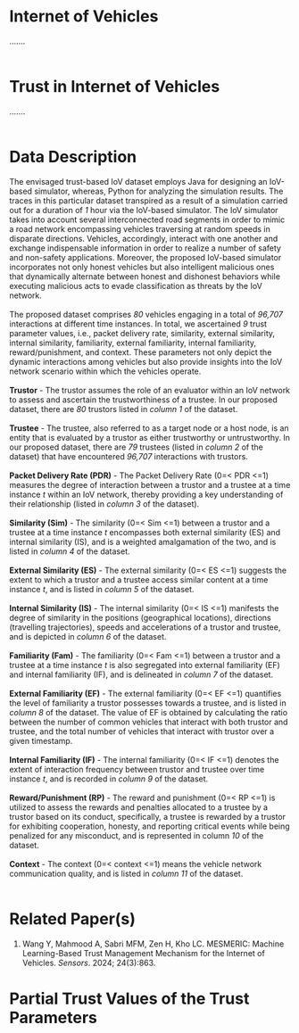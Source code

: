 # Internet of Vehicles
.......<br/><br/>
# Trust in Internet of Vehicles
.......<br/><br/>
# Data Description
The envisaged trust-based IoV dataset employs Java for designing an IoV-based simulator, whereas, Python for analyzing the simulation results. The traces in this particular dataset transpired as a result of a simulation carried out for a duration of *1* hour via the IoV-based simulator. The IoV simulator takes into account several interconnected road segments in order to mimic a road network encompassing vehicles traversing at random speeds in disparate directions. Vehicles, accordingly, interact with one another and exchange indispensable information in order to realize a number of safety and non-safety applications. Moreover, the proposed IoV-based simulator incorporates not only honest vehicles but also intelligent malicious ones that dynamically alternate between honest and dishonest behaviors while executing malicious acts to evade classification as threats by the IoV network.<br/><br/>
The proposed dataset comprises *80* vehicles engaging in a total of *96,707* interactions at different time instances. In total, we ascertained *9* trust parameter values, i.e., packet delivery rate, similarity, external similarity, internal similarity, familiarity, external familiarity, internal familiarity, reward/punishment, and context. These parameters not only depict the dynamic interactions among vehicles but also provide insights into the IoV network scenario within which the vehicles operate.<br/><br/>
**Trustor** - The trustor assumes the role of an evaluator within an IoV network to assess and ascertain the trustworthiness of a trustee. In our proposed dataset, there are *80* trustors listed in *column 1* of the dataset.<br/><br/>
**Trustee** - The trustee, also referred to as a target node or a host node, is an entity that is evaluated by a trustor as either trustworthy or untrustworthy. In our proposed dataset, there are *79* trustees (listed in *column 2* of the dataset) that have encountered *96,707* interactions with trustors. <br/><br/>
**Packet Delivery Rate (PDR)** - The Packet Delivery Rate (0=< PDR <=1) measures the degree of interaction between a trustor and a trustee at a time instance *t* within an IoV network, thereby providing a key understanding of their relationship (listed in *column 3* of the dataset). <br/><br/>
**Similarity (Sim)** - The similarity (0=< Sim <=1) between a trustor and a trustee at a time instance *t* encompasses both external similarity (ES) and internal similarity (IS), and is a weighted amalgamation of the two, and is listed in *column 4* of the dataset.<br/><br/>
**External Similarity (ES)** - The external similarity (0=< ES <=1) suggests the extent to which a trustor and a trustee access similar content at a time instance *t*, and is listed in *column 5* of the dataset.<br/><br/>
**Internal Similarity (IS)** - The internal similarity (0=< IS <=1) manifests the degree of similarity in the positions (geographical locations), directions (travelling trajectories), speeds and accelerations of a trustor and trustee, and is depicted in *column 6* of the dataset.<br/><br/>
**Familiarity (Fam)** - The familiarity (0=< Fam <=1) between a trustor and a trustee at a time instance *t* is also segregated into external familiarity (EF) and internal familiarity (IF), and is delineated in *column 7* of the dataset.<br/><br/>
**External Familiarity (EF)** - The external familiarity (0=< EF <=1) quantifies the level of familiarity a trustor possesses towards a trustee, and is listed in *column 8* of the dataset. The value of EF is obtained by calculating the ratio between the number of common vehicles that interact with both trustor and trustee, and the total number of vehicles that interact with trustor over a given timestamp.<br/><br/>
**Internal Familiarity (IF)** - The internal familiarity (0=< IF <=1) denotes the extent of interaction frequency between trustor and trustee over time instance *t*, and is recorded in *column 9* of the dataset. <br/><br/>
**Reward/Punishment (RP)** - The reward and punishment (0=< RP <=1) is utilized to assess the rewards and penalties allocated to a trustee by a trustor based on its conduct, specifically, a trustee is rewarded by a trustor for exhibiting cooperation, honesty, and reporting critical events while being penalized for any misconduct, and is represented in column *10* of the dataset. <br/><br/>
**Context** - The context (0=< context <=1) means the vehicle network communication quality, and is listed in *column 11* of the dataset.<br/><br/>
# Related Paper(s)
1. Wang Y, Mahmood A, Sabri MFM, Zen H, Kho LC. MESMERIC: Machine Learning-Based Trust Management Mechanism for the Internet of Vehicles. *Sensors*. 2024; 24(3):863.
# Partial Trust Values of the Trust Parameters

